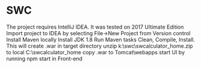 # SWC
The project requires IntelliJ IDEA. It was tested on 2017 Ultimate Edition
Import project to IDEA by selecting File->New Project from Version control
Install Maven locally
Install JDK 1.8
Run Maven tasks Clean, Compile, Install. This will create .war in target directory
unzip k:\swc\swcalculator_home.zip to local C:\swcalculator_home
copy .war to Tomcat\webapps 
start UI by running npm start in Front-end
